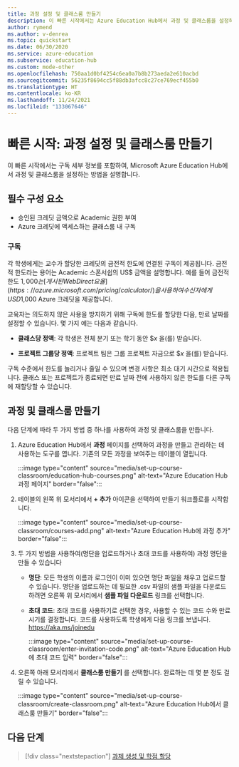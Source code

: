 ```yaml
---
title: 과정 설정 및 클래스룸 만들기
description: 이 빠른 시작에서는 Azure Education Hub에서 과정 및 클래스룸을 설정하는 방법을 설명합니다.
author: rymend
ms.author: v-denrea
ms.topic: quickstart
ms.date: 06/30/2020
ms.service: azure-education
ms.subservice: education-hub
ms.custom: mode-other
ms.openlocfilehash: 750aa1d0bf4254c6ea0a7b8b273aeda2e610acbd
ms.sourcegitcommit: 56235f8694cc5f88db3afcc8c27ce769ecf455b0
ms.translationtype: HT
ms.contentlocale: ko-KR
ms.lasthandoff: 11/24/2021
ms.locfileid: "133067646"
---
```

# <a name="quickstart-set-up-a-course-and-create-a-classroom"></a>빠른 시작: 과정 설정 및 클래스룸 만들기

이 빠른 시작에서는 구독 세부 정보를 포함하여, Microsoft Azure Education Hub에서 과정 및 클래스룸을 설정하는 방법을 설명합니다.

## <a name="prerequisites"></a>필수 구성 요소

- 승인된 크레딧 금액으로 Academic 권한 부여
- Azure 크레딧에 액세스하는 클래스룸 내 구독

### <a name="subscriptions"></a>구독

각 학생에게는 교수가 할당한 크레딧의 금전적 한도에 연결된 구독이 제공됩니다. 금전적 한도라는 용어는 Academic 스폰서쉽의 US$ 금액을 설명합니다. 예를 들어 금전적 한도 $1,000는 [게시된 WebDirect 요율](https://azure.microsoft.com/pricing/calculator/)을 사용하여 수신자에게 USD$1,000 Azure 크레딧을 제공합니다.

교육자는 의도하지 않은 사용을 방지하기 위해 구독에 한도를 할당한 다음, 만료 날짜를 설정할 수 있습니다. 몇 가지 예는 다음과 같습니다.

- **클래스당 정액**: 각 학생은 전체 분기 또는 학기 동안 $*x* 을(를) 받습니다.

- **프로젝트 그룹당 정액**: 프로젝트 팀은 그룹 프로젝트 자금으로 $*x* 을(를) 받습니다.

구독 수준에서 한도를 늘리거나 줄일 수 있으며 변경 사항은 최소 대기 시간으로 적용됩니다. 클래스 또는 프로젝트가 종료되면 만료 날짜 전에 사용하지 않은 한도를 다른 구독에 재할당할 수 있습니다.

## <a name="create-a-course-and-classroom"></a>과정 및 클래스룸 만들기

다음 단계에 따라 두 가지 방법 중 하나를 사용하여 과정 및 클래스룸을 만듭니다.

1. Azure Education Hub에서 **과정** 페이지를 선택하여 과정을 만들고 관리하는 데 사용하는 도구를 엽니다. 기존의 모든 과정을 보여주는 테이블이 열립니다.

    :::image type="content" source="media/set-up-course-classroom/education-hub-courses.png" alt-text="Azure Education Hub 과정 페이지" border="false":::

1. 테이블의 왼쪽 위 모서리에서 **+ 추가** 아이콘을 선택하여 만들기 워크플로를 시작합니다.

    :::image type="content" source="media/set-up-course-classroom/courses-add.png" alt-text="Azure Education Hub에 과정 추가" border="false":::

1. 두 가지 방법을 사용하여(명단을 업로드하거나 초대 코드를 사용하여) 과정 명단을 만들 수 있습니다
    - **명단**: 모든 학생의 이름과 로그인이 이미 있으면 명단 파일을 채우고 업로드할 수 있습니다. 명단을 업로드하는 데 필요한 .csv 파일의 샘플 파일을 다운로드하려면 오른쪽 위 모서리에서 **샘플 파일 다운로드** 링크를 선택합니다.
    - **초대 코드**: 초대 코드를 사용하기로 선택한 경우, 사용할 수 있는 코드 수와 만료 시기를 결정합니다. 코드를 사용하도록 학생에게 다음 링크를 보냅니다. https://aka.ms/joinedu

      :::image type="content" source="media/set-up-course-classroom/enter-invitation-code.png" alt-text="Azure Education Hub에 초대 코드 입력" border="false":::

1. 오른쪽 아래 모서리에서 **클래스룸 만들기** 를 선택합니다. 완료하는 데 몇 분 정도 걸릴 수 있습니다.

   :::image type="content" source="media/set-up-course-classroom/create-classroom.png" alt-text="Azure Education Hub에서 클래스룸 만들기" border="false":::

## <a name="next-steps"></a>다음 단계

> [!div class="nextstepaction"]
> [과제 생성 및 학점 할당](create-assignment-allocate-credit.md)
